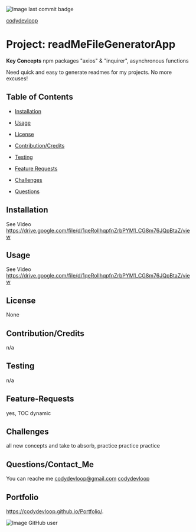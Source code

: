 ![Image last commit badge]( https://img.shields.io/github/last-commit/codydevloop/readMeFileGeneratorApp)

   [codydevloop](codydevloop)
   # Project: readMeFileGeneratorApp 

   **Key Concepts**
   npm packages "axios" & "inquirer",  asynchronous functions
   
  Need quick and easy to generate readmes for my projects.  No more excuses!

   ## Table of Contents
   * [Installation](#installation)
  
   * [Usage](#usage)
   
   * [License](#license)

   * [Contribution/Credits](#Contributions/Credits)
  
   * [Testing](#testing)
 
   * [Feature Requests](#Feature-Requests)
   
   * [Challenges](#challenges)
  
   * [Questions](#questions)

## Installation
See Video
https://drive.google.com/file/d/1qeRollhqpfnZrbPYM1_CG8m76JQpBtaZ/view
## Usage
See Video
https://drive.google.com/file/d/1qeRollhqpfnZrbPYM1_CG8m76JQpBtaZ/view
## License
None
## Contribution/Credits
n/a
## Testing
n/a
## Feature-Requests
yes, TOC dynamic
## Challenges
all new concepts and take to absorb, practice practice practice
## Questions/Contact_Me
You can reache me codydevloop@gmail.com
[codydevloop](codydevloop)
## Portfolio
https://codydevloop.github.io/Portfolio/.

![Image GitHub user](https://avatars3.githubusercontent.com/u/60554516?v=4)

  
